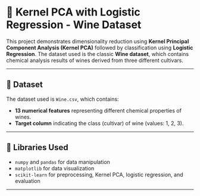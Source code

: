 # 🍷 Kernel PCA with Logistic Regression - Wine Dataset

This project demonstrates dimensionality reduction using **Kernel Principal Component Analysis (Kernel PCA)** followed by classification using **Logistic Regression**. The dataset used is the classic **Wine dataset**, which contains chemical analysis results of wines derived from three different cultivars.

---

## 📁 Dataset

The dataset used is `Wine.csv`, which contains:
- **13 numerical features** representing different chemical properties of wines.
- **Target column** indicating the class (cultivar) of wine (values: 1, 2, 3).

---

## 🧪 Libraries Used

- `numpy` and `pandas` for data manipulation
- `matplotlib` for data visualization
- `scikit-learn` for preprocessing, Kernel PCA, logistic regression, and evaluation

---
